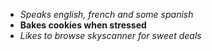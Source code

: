 * *Speaks english, french and some spanish*
* **Bakes cookies when stressed**
* _*Likes to browse skyscanner for sweet deals*_
